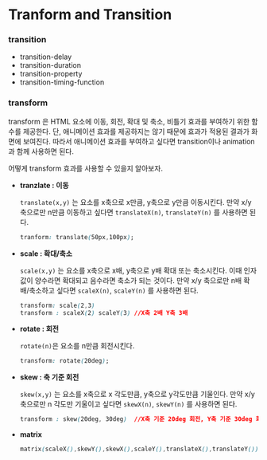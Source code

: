 # Tranform and Transition

### transition

- transition-delay
- transition-duration
- transition-property
- transition-timing-function

### transform

transform 은 HTML 요소에 이동, 회전, 확대 및 축소, 비틀기 효과를 부여하기 위한 함수를 제공한다. 단, 애니메이션 효과를 제공하지는 않기 때문에 효과가 적용된 결과가 화면에 보여진다. 따라서 애니메이션 효과를 부여하고 싶다면 transition이나 animation 과 함께 사용하면 된다. 

어떻게 transform 효과를 사용할 수 있을지 알아보자. 

- **tranzlate : 이동**

  `translate(x,y)` 는 요소를 x축으로 x만큼, y축으로 y만큼 이동시킨다. 만약 x/y 축으로만 n만큼 이동하고 싶다면 `translateX(n)`, `translateY(n)` 를 사용하면 된다.  

  ```css
  tranform: translate(50px,100px); 
  ```

- **scale : 확대/축소**

  `scale(x,y)` 는 요소를 x축으로 x배, y축으로 y배 확대 또는 축소시킨다. 이때 인자 값이 양수라면 확대되고 음수라면 축소가 되는 것이다. 만약 x/y 축으로만 n배 확배/축소하고 싶다면 `scaleX(n)`, `scaleY(n)` 를 사용하면 된다.  

  ```css
  transform: scale(2,3)
  transform : scaleX(2) scaleY(3) //X축 2배 Y축 3배
  ```

- **rotate : 회전**

  `rotate(n)`은 요소를 n만큼 회전시킨다. 

  ```css 
  transform: rotate(20deg);
  ```

- **skew : 축 기준 회전** 

  `skew(x,y)` 는 요소를 x축으로 x 각도만큼, y축으로 y각도만큼 기울인다. 만약 x/y 축으로만 n 각도만 기울이고 싶다면 `skewX(n)`, `skewY(n)` 를 사용하면 된다.  

  ```css
  transform : skew(20deg, 30deg)  //X축 기준 20deg 회전, Y축 기준 30deg 회전
  ```

- **matrix**

  ```css 
  matrix(scaleX(),skewY(),skewX(),scaleY(),translateX(),translateY())
  ```

